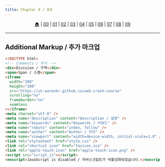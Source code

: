 ```yaml
---
title: Chapter 8 / 8과
---
```


<p id="menu" align="center">
  <a href="https://ut-aaronkr.github.io/python-crash-course" title="Home">🏠</a> |
  <a href="00.html" title="Introduction / 소개">00</a> |
  <a href="01.html" title="Structure / 구조">01</a> |
  <a href="02.html" title="Text / 텍스트">02</a> |
  <a href="03.html" title="Lists / 리스트">03</a> |
  <a href="04.html" title="Links / 링크">04</a> |
  <a href="05.html" title="Images / 이미지">05</a> |
  <a href="06.html" title="Tables / 테이블">06</a> |
  <a href="07.html" title="Forms / 폼">07</a> |
  <a href="08.html" title="Extra Markup / 추가 마크업">08</a> |
  <a href="09.html" title="Flash, Video, Audio / 플래시, 비디오, 오디오">09</a>
</p>

---

## Additional Markup / 추가 마크업

```html
<!DOCTYPE html>
<!-- Comments / 주석 -->
<div>Division / 구역</div>
<span>Span / 스팬</span>
<iframe
  width="300"
  height="200"
  src="https://ut-aaronkr.github.io/web-crash-course"
  scrolling="no"
  frameborder="no"
  seamless
></iframe>
<meta charset="utf-8" />
<meta name="description" content="Description / 설명" />
<meta name="keywords" content="Keywords / 키워드" />
<meta name="robots" content="index, follow" />
<meta name="author" content="Author / 저자" />
<meta name="viewport" content="width=device-width, initial-scale=1.0" />
<link rel="stylesheet" href="style.css" />
<link rel="shortcut icon" href="favicon.ico" />
<link rel="apple-touch-icon" href="apple-touch-icon.png" />
<script src="script.js"></script>
<noscript>JavaScript is disabled / 자바스크립트가 비활성화되었습니다.</noscript>
```
